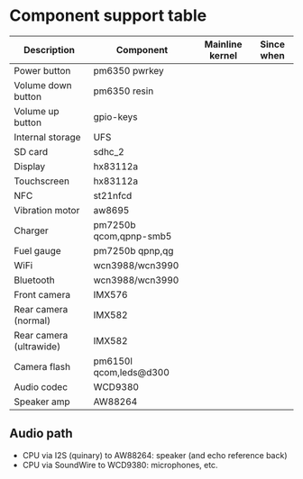 # Component support table

| Description                    | Component      | Mainline kernel   | Since when       |
|--------------------------------|----------------|-------------------|------------------|
| Power button                   | pm6350 pwrkey  |                   |                  |
| Volume down button             | pm6350 resin   |                   |                  |
| Volume up button               | gpio-keys      |                   |                  |
| Internal storage               | UFS            |                   |                  |
| SD card                        | sdhc_2         |                   |                  |
| Display                        | hx83112a       |                   |                  |
| Touchscreen                    | hx83112a       |                   |                  |
| NFC                            | st21nfcd       |                   |                  |
| Vibration motor                | aw8695         |                   |                  |
| Charger                        | pm7250b qcom,qpnp-smb5 |           |                  |
| Fuel gauge                     | pm7250b qpnp,qg |                  |                  |
| WiFi                           | wcn3988/wcn3990 |                  |                  |
| Bluetooth                      | wcn3988/wcn3990 |                  |                  |
| Front camera                   | IMX576         |                   |                  |
| Rear camera (normal)           | IMX582         |                   |                  |
| Rear camera (ultrawide)        | IMX582         |                   |                  |
| Camera flash                   | pm6150l qcom,leds@d300 |           |                  |
| Audio codec                    | WCD9380        |                   |                  |
| Speaker amp                    | AW88264        |                   |                  |

## Audio path

* CPU via I2S (quinary) to AW88264: speaker (and echo reference back)
* CPU via SoundWire to WCD9380: microphones, etc.
